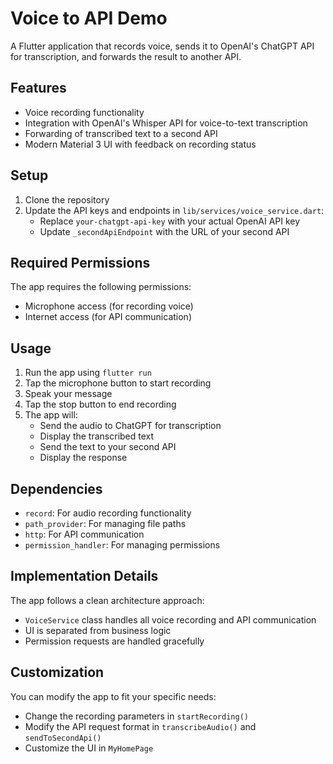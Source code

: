 # Voice to API Demo

A Flutter application that records voice, sends it to OpenAI's ChatGPT API for transcription, and forwards the result to another API.

## Features

- Voice recording functionality
- Integration with OpenAI's Whisper API for voice-to-text transcription
- Forwarding of transcribed text to a second API
- Modern Material 3 UI with feedback on recording status

## Setup

1. Clone the repository
2. Update the API keys and endpoints in `lib/services/voice_service.dart`:
   - Replace `your-chatgpt-api-key` with your actual OpenAI API key
   - Update `_secondApiEndpoint` with the URL of your second API

## Required Permissions

The app requires the following permissions:
- Microphone access (for recording voice)
- Internet access (for API communication)

## Usage

1. Run the app using `flutter run`
2. Tap the microphone button to start recording
3. Speak your message
4. Tap the stop button to end recording
5. The app will:
   - Send the audio to ChatGPT for transcription
   - Display the transcribed text
   - Send the text to your second API
   - Display the response

## Dependencies

- `record`: For audio recording functionality
- `path_provider`: For managing file paths
- `http`: For API communication
- `permission_handler`: For managing permissions

## Implementation Details

The app follows a clean architecture approach:
- `VoiceService` class handles all voice recording and API communication
- UI is separated from business logic
- Permission requests are handled gracefully

## Customization

You can modify the app to fit your specific needs:
- Change the recording parameters in `startRecording()`
- Modify the API request format in `transcribeAudio()` and `sendToSecondApi()`
- Customize the UI in `MyHomePage`

